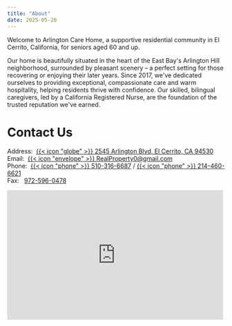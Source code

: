 ```yaml
---
title: "About"
date: 2025-05-20
---
```


Welcome to Arlington Care Home, a supportive residential community in El Cerrito, California, for seniors aged 60 and up. 

Our home is beautifully situated in the heart of the East Bay's Arlington Hill neighborhood, surrounded by pleasant scenery – a perfect setting for those recovering or enjoying their later years. Since 2017, we've dedicated ourselves to providing exceptional, compassionate care and warm hospitality, helping residents thrive with confidence. Our skilled, bilingual caregivers, led by a California Registered Nurse, are the foundation of the trusted reputation we've earned.


# Contact Us
Address:&nbsp; [{{< icon "globe" >}}&nbsp;2545 Arlington Blvd, El Cerrito, CA 94530](https://maps.app.goo.gl/wjRG24NTEUGGqKfw8) \
Email:&nbsp; [{{< icon "envelope" >}}&nbsp;RealProperty0@gmail.com](mailto:RealProperty0@gmail.com) \
Phone:&nbsp; [{{< icon "phone" >}}&nbsp;510-316-6687](tel:510-316-6687) / [{{< icon "phone" >}}&nbsp;214-460-6621](tel:214-460-6621) \
Fax: &nbsp; [972-596-0478](tel:972-596-0478)

<iframe src="https://www.google.com/maps/embed?pb=!1m18!1m12!1m3!1d142535.96711184556!2d-122.35489799822714!3d37.8689551035826!2m3!1f0!2f0!3f0!3m2!1i1024!2i768!4f13.1!3m3!1m2!1s0x808579b37e7d03d1%3A0xf6552269fe23e650!2sArlington%20Care%20Home!5e0!3m2!1sen!2sus!4v1747940304884!5m2!1sen!2sus" width="500" height="300" style="border:0;" allowfullscreen="" loading="lazy" referrerpolicy="no-referrer-when-downgrade"></iframe>
